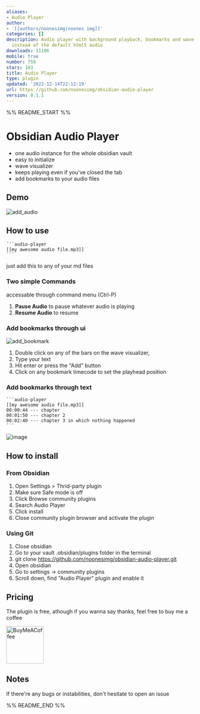 ```yaml
---
aliases:
- Audio Player
author:
- '[[authors/noonesimg|noones img]]'
categories: []
description: Audio player with background playback, bookmarks and wave visualiser
  instead of the default html5 audio
downloads: 11106
mobile: true
number: 759
stars: 103
title: Audio Player
type: plugin
updated: '2022-12-14T22:12:19'
url: https://github.com/noonesimg/obsidian-audio-player
version: 0.1.1
---
```


%% README_START %%

# Obsidian Audio Player

- one audio instance for the whole obsidian vault
- easy to initialize
- wave visualizer 
- keeps playing even if you've closed the tab
- add bookmarks to your audio files

## Demo
![add_audio](https://user-images.githubusercontent.com/117757392/201384119-fa94f5bc-dc8f-4e03-8822-0f8948aa52dd.gif)

## How to use
~~~
```audio-player
[[my awesome audio file.mp3]]
```
~~~
just add this to any of your md files

### Two simple Commands
accessable through command menu (Ctrl-P)

1. **Pause Audio** to pause whatever audio is playing
2. **Resume Audio** to resume 

### Add bookmarks through ui
![add_bookmark](https://user-images.githubusercontent.com/117757392/201384274-14831e0b-458e-4a01-9869-34f34ad628cc.gif)

1. Double click on any of the bars on the wave visualizer, 
2. Type your text
3. Hit enter or press the "Add" button
4. Click on any bookmark timecode to set the playhead position

### Add bookmarks through text
~~~
```audio-player
[[my awesome audio file.mp3]]
00:00:44 --- chapter
00:01:50 --- chapter 2 
00:02:40 --- chapter 3 in which nothing happened
```
~~~
![image](https://user-images.githubusercontent.com/117757392/201384550-33aa7f25-cadc-4ce5-a846-24d87bd7a05d.png)


## How to install

### From Obsidian

1. Open Settings > Thrid-party plugin
2. Make sure Safe mode is off
3. Click Browse community plugins
4. Search Audio Player
5. Click install
6. Close community plugin browser and activate the plugin

### Using Git

1. Close obsidian
2. Go to your vault .obsidian/plugins folder in the terminal
3. git clone https://github.com/noonesimg/obsidian-audio-player.git
4. Open obsidian
5. Go to settings -> community plugins
6. Scroll down, find "Audio Player" plugin and enable it


## Pricing
The plugin is free, athough if you wanna say thanks, feel free to buy me a coffee

[<img src="https://cdn.buymeacoffee.com/buttons/v2/default-yellow.png" alt="BuyMeACoffee" width="100">](https://www.buymeacoffee.com/noonesimg)


## Notes 
If there're any bugs or instabilities, don't hesitate to open an issue 


%% README_END %%